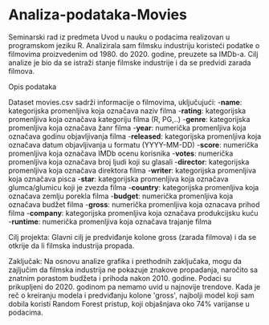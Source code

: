 # Analiza-podataka-Movies

Seminarski rad iz predmeta Uvod u nauku o podacima realizovan u programskom jeziku R. Analizirala sam filmsku industriju koristeći podatke o filmovima proizvedenim od 1980. do 2020. godine, preuzete sa IMDb-a. Cilj analize je bio da se istraži stanje filmske industrije i da se predvidi zarada filmova.

Opis podataka

Dataset movies.csv sadrži informacije o filmovima, uključujući:
    -**name**: kategorijska promenljiva koja označava naziv filma
    -**rating**: kategorijska promenljiva koja označava kategoriju filma (R, PG,..) 
    -**genre**: kategorijska promenljiva koja označava žanr filma
    -**year**: numerička promenljiva koja označava godinu objavljivanja filma
    -**released**: kategorijska promenljiva koja označava datum objavljivanja u formatu (YYYY-MM-DD)
    -**score**: numerička promenljiva koja označava IMDb ocenu korisnika
    -**votes**: numerička promenljiva koja označava broj ljudi koji su glasali
    -**director**: kategorijska promenljiva koja označava direktora filma
    -**writer**: kategorijska promenljiva koja označava pisca
    -**star**: kategorijska promenljiva koja označava glumca/glumicu koji je zvezda filma
    -**country**: kategorijska promenljiva koja označava zemlju porekla filma
    -**budget**: numerička promenljiva koja označava budžet filma
    -**gross**: numerička promenljiva koja oznacava prihod filma
    -**company**: kategorijska promenljiva koja označava produkcijsku kuću
    -**runtime**: numerička promenljiva koja označava trajanje filma

Cilj projekta: Glavni cilj je predviđanje kolone gross (zarada filmova) i da se otkrije da li filmska industrija propada.

Zaključak: Na osnovu analize grafika i prethodnih zaključaka, mogu da zajljučim da filmska industrija ne pokazuje znakove propadanja, naročito sa znatnim porastom budžeta i prihoda nakon 2010. godine. Podaci su prikupljeni do 2020. godinom pa nemamo uvid u najnovije trendove. Kada je reč o kreiranju modela i predviđanju kolone 'gross', najbolji model koji sam dobila koristi Random Forest pristup, koji objašnjava oko 74% varijanse u podacima.

